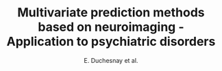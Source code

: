 ---
author: E. Duchesnay et al.
title: Multivariate prediction methods based on neuroimaging - Application to psychiatric disorders
journal: Annales Medico-Psychologiques
year: 2015
type: article
doi: 10.1016/j.amp.2015.03.002
team: yes
---